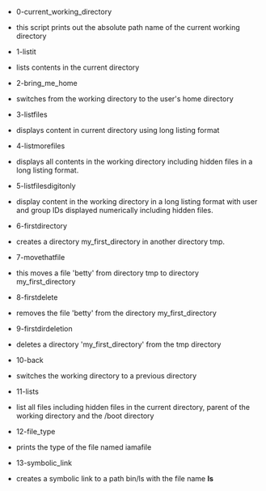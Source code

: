 * 0-current_working_directory
- this script prints out the absolute path name of the current working directory

* 1-listit 
- lists contents in the current directory

* 2-bring_me_home
- switches from the working directory to the user's home directory

* 3-listfiles
- displays content in current directory using long listing format

* 4-listmorefiles
- displays all contents in the working directory including hidden files in a long listing format.

* 5-listfilesdigitonly
- display content in the working directory in a long listing format with user and group IDs displayed numerically including hidden files.

* 6-firstdirectory
- creates a directory my_first_directory in another directory tmp.

* 7-movethatfile
- this moves a file 'betty' from directory tmp to directory my_first_directory

* 8-firstdelete
- removes the file 'betty' from the directory my_first_directory

* 9-firstdirdeletion
- deletes a directory 'my_first_directory' from the tmp directory

* 10-back
- switches the working directory to a previous directory

* 11-lists
- list all files including hidden files in the current directory, parent of the working directory and the /boot directory

* 12-file_type
- prints the type of the file named iamafile

* 13-symbolic_link
- creates a symbolic link to a path bin/ls with the file name __ls__
